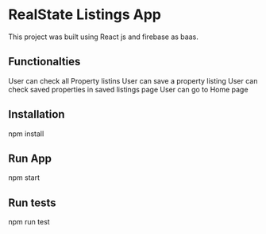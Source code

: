 # RealState Listings App

This project was built using React js and firebase as baas.

## Functionalties
User can check all Property listins
User can save a property listing
User can check saved properties in saved listings page
User can go to Home page

## Installation

npm install

## Run App

npm start

## Run tests

npm run test
